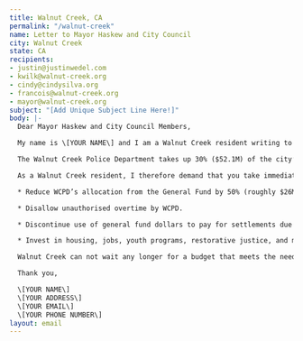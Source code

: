 ```yaml
---
title: Walnut Creek, CA
permalink: "/walnut-creek"
name: Letter to Mayor Haskew and City Council
city: Walnut Creek
state: CA
recipients:
- justin@justinwedel.com
- kwilk@walnut-creek.org
- cindy@cindysilva.org
- francois@walnut-creek.org
- mayor@walnut-creek.org
subject: "[Add Unique Subject Line Here!]"
body: |-
  Dear Mayor Haskew and City Council Members,

  My name is \[YOUR NAME\] and I am a Walnut Creek resident writing to urge you to defund the Walnut Creek Police Department.

  The Walnut Creek Police Department takes up 30% ($52.1M) of the city’s general fund. This percentage has risen for the last two decades and takes away desperately needed resources from essential city programs and services. The entire budget for Community & Economic Development only accounts for 8% ($14.9M) of the city's budget. Increased police spending shows no correlation to increasing public safety over the past 20 years, thus our city's investment in policing has not made us safer – WCPD remains an embarrassment to the city and a lethal threat to Walnut Creek's Black and Brown communities.  With Walnut Creek's current finances in dire jeopardy, it is clear that we must defund the police.

  As a Walnut Creek resident, I therefore demand that you take immediate action to ensure the following:

  * Reduce WCPD’s allocation from the General Fund by 50% (roughly $26M).

  * Disallow unauthorised overtime by WCPD.

  * Discontinue use of general fund dollars to pay for settlements due to police murder, misconduct, and negligence.

  * Invest in housing, jobs, youth programs, restorative justice, and mental health workers to keep the community safe.

  Walnut Creek can not wait any longer for a budget that meets the needs of its residents. The only way to achieve this is to take immediate steps to Defund and Abolish WCPD.

  Thank you,

  \[YOUR NAME\]
  \[YOUR ADDRESS\]
  \[YOUR EMAIL\]
  \[YOUR PHONE NUMBER\]
layout: email
---
```


